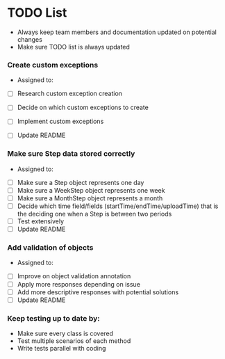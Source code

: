 # TODO List

- Always keep team members and documentation updated on potential changes
- Make sure TODO list is always updated

### Create custom exceptions
- Assigned to:
- [ ] Research custom exception creation 
- [ ] Decide on which custom exceptions to create
- [ ] Implement custom exceptions
- [ ] Update README


### Make sure Step data  stored correctly
- Assigned to:
- [ ] Make sure a Step object represents one day
- [ ] Make sure a WeekStep object represents one week
- [ ] Make sure a MonthStep object represents a month
- [ ] Decide which time field/fields (startTime/endTime/uploadTime) that is the deciding one when a Step is between two periods 
- [ ] Test extensively 
- [ ] Update README 

### Add validation of objects
- Assigned to:
- [ ] Improve on object validation annotation
- [ ] Apply more responses depending on issue
- [ ] Add more descriptive responses with potential solutions
- [ ] Update README

### Keep testing up to date by:
-  Make sure every class is covered
-  Test multiple scenarios of each method
-  Write tests parallel with coding